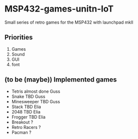 # MSP432-games-unitn-IoT
Small series of retro games for the MSP432 with launchpad mkII

## Priorities
   1. Games
   2. Sound
   3. GUI
   4. font

## (to be (maybe)) Implemented games
   - Tetris                            almost done Guss
   - Snake                             TBD         Guss
   - Minesweeper                       TBD         Guss
   - Stack                             TBD         Elia
   - 2048                              TBD         Elia
   - Frogger                           TBD         Elia
   - Breakout                          ?
   - Retro Racers                      ?
   - Pacman                            ?
